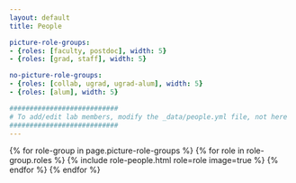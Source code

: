 ```yaml
---
layout: default
title: People

picture-role-groups:
- {roles: [faculty, postdoc], width: 5}
- {roles: [grad, staff], width: 5}

no-picture-role-groups:
- {roles: [collab, ugrad, ugrad-alum], width: 5}
- {roles: [alum], width: 5}

###########################
# To add/edit lab members, modify the _data/people.yml file, not here
###########################
---
```


<section class="people">
  {% for role-group in page.picture-role-groups %}
    {% for role in role-group.roles %}
      {% include role-people.html role=role image=true %}
    {% endfor %}
  {% endfor %}
</section>

